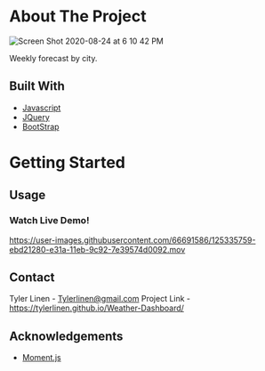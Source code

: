 # About The Project
![Screen Shot 2020-08-24 at 6 10 42 PM](https://user-images.githubusercontent.com/66691586/125335028-0fe12400-e31a-11eb-8062-991a588a4b1d.png)


Weekly forecast by city.

## Built With

- [Javascript](https://www.javascript.com/)
- [JQuery](https://jquery.com/)
- [BootStrap](https://getbootstrap.com/)

# Getting Started

## Usage
### Watch Live Demo!
https://user-images.githubusercontent.com/66691586/125335759-ebd21280-e31a-11eb-9c92-7e39574d0092.mov


## Contact
Tyler Linen - Tylerlinen@gmail.com 
Project Link - https://tylerlinen.github.io/Weather-Dashboard/

## Acknowledgements 
- [Moment.js](https://momentjs.com/)
